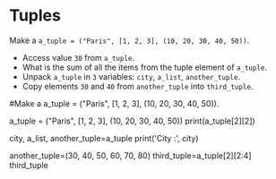 # Tuples

Make a `a_tuple = ("Paris", [1, 2, 3], (10, 20, 30, 40, 50))`.
- Access value `30` from `a_tuple`.
- What is the sum of all the items from the tuple element of `a_tuple`.
- Unpack `a_tuple` in `3` variables: `city`, `a_list`, `another_tuple`.
- Copy elements `30` and `40` from `another_tuple` into `third_tuple`.



#Make a a_tuple = ("Paris", [1, 2, 3], (10, 20, 30, 40, 50)).



a_tuple = ("Paris", [1, 2, 3], (10, 20, 30, 40, 50))
print(a_tuple[2][2])




city, a_list, another_tuple=a_tuple
print('City :', city)

another_tuple=(30, 40, 50, 60, 70, 80)
third_tuple=a_tuple[2][2:4]
third_tuple
